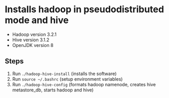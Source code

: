 # Installs hadoop in pseudodistributed mode and hive
  * Hadoop version 3.2.1
  * Hive version 3.1.2
  * OpenJDK version 8
  
  
## Steps
  1. Run `./hadoop-hive-install` (installs the software)
  2. Run `source ~/.bashrc` (setup environment variables)
  3. Run `./hadoop-hive-config` (formats hadoop namenode, creates hive metastore_db, starts hadoop and hive)
